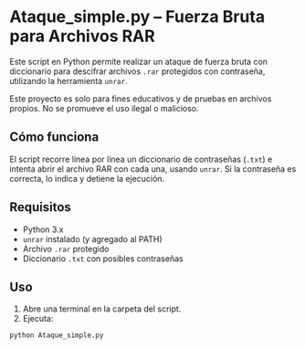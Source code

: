 # Ataque_simple.py – Fuerza Bruta para Archivos RAR

Este script en Python permite realizar un ataque de fuerza bruta con diccionario para descifrar archivos `.rar` protegidos con contraseña, utilizando la herramienta `unrar`.

Este proyecto es solo para fines educativos y de pruebas en archivos propios. No se promueve el uso ilegal o malicioso.

## Cómo funciona

El script recorre línea por línea un diccionario de contraseñas (`.txt`) e intenta abrir el archivo RAR con cada una, usando `unrar`. Si la contraseña es correcta, lo indica y detiene la ejecución.

## Requisitos

- Python 3.x
- `unrar` instalado (y agregado al PATH)
- Archivo `.rar` protegido
- Diccionario `.txt` con posibles contraseñas

## Uso

1. Abre una terminal en la carpeta del script.
2. Ejecuta:

```bash
python Ataque_simple.py
